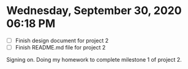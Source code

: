 # Wednesday, September 30, 2020 06:18 PM
- [ ] Finish design document for project 2
- [ ] Finish README.md file for project 2

Signing on. Doing my homework to complete milestone 1 of project 2. 

